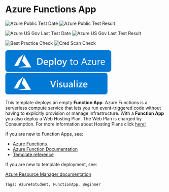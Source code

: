 # Azure Functions App

![Azure Public Test Date](https://azurequickstartsservice.blob.core.windows.net/badges/101-app-function/PublicLastTestDate.svg)
![Azure Public Test Result](https://azurequickstartsservice.blob.core.windows.net/badges/101-app-function/PublicDeployment.svg)

![Azure US Gov Last Test Date](https://azurequickstartsservice.blob.core.windows.net/badges/101-app-function/FairfaxLastTestDate.svg)
![Azure US Gov Last Test Result](https://azurequickstartsservice.blob.core.windows.net/badges/101-app-function/FairfaxDeployment.svg)

![Best Practice Check](https://azurequickstartsservice.blob.core.windows.net/badges/101-app-function/BestPracticeResult.svg)
![Cred Scan Check](https://azurequickstartsservice.blob.core.windows.net/badges/101-app-function/CredScanResult.svg)

[![Deploy To Azure](https://raw.githubusercontent.com/Azure/azure-quickstart-templates/master/1-CONTRIBUTION-GUIDE/images/deploytoazure.svg?sanitize=true)]("https://portal.azure.com/#create/Microsoft.Template/uri/https%3A%2F%2Fraw.githubusercontent.com%2FAzure%2Fazure-quickstart-templates%2Fmaster%2F101-app-function%2Fazuredeploy.json")
[![Visualize](https://raw.githubusercontent.com/Azure/azure-quickstart-templates/master/1-CONTRIBUTION-GUIDE/images/visualizebutton.svg?sanitize=true)]("http://armviz.io/#/?load=https%3A%2F%2Fraw.githubusercontent.com%2FAzure%2Fazure-quickstart-templates%2Fmaster%2F101-app-function%2Fazuredeploy.json")

This template deploys an empty **Function App**. Azure Functions is a serverless
compute service that lets you run event-triggered code without having to
explicitly provision or manage infrastructure. With a **Function App** you also
deploy a Web Hosting Plan. The Web Plan is charged by Consumption. For more
information about Hosting Plans click
[here!](https://docs.microsoft.com/en-gb/azure/azure-functions/functions-scale)

If you are new to Function Apps, see:

- [Azure Functions](https://azure.microsoft.com/en-us/services/functions/).
- [Azure Function Documentation](https://docs.microsoft.com/en-gb/azure/azure-functions/)
- [Template reference](https://docs.microsoft.com/azure/templates/microsoft.compute/allversions)

If you are new to template deployment, see:

[Azure Resource Manager documentation](https://docs.microsoft.com/azure/azure-resource-manager/)

`Tags: Azure4Student, FunctionApp, Beginner`
